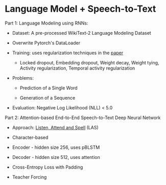 # Language Model + Speech-to-Text

Part 1: Language Modeling using RNNs:

* Dataset: A pre-processed WikiText-2 Language Modeling Dataset

* Overwrite Pytorch's DataLoader

* Training: uses regularization techniques in the [paper](https://arxiv.org/pdf/1708.02182.pdf)

  * Locked dropout, Embedding dropout, Weight decay, Weight tying, Activity regularization, Temporal activity regularization
 
* Problems:

  * Prediction of a Single Word
  
  * Generation of a Sequence

* Evaluation: Negative Log Likelihood (NLL) < 5.0

Part 2: Attention-based End-to-End Speech-to-Text Deep Neural Network

* Approach: [Listen, Attend and Spell](https://arxiv.org/pdf/1508.01211.pdf) (LAS)

* Character-based

* Encoder - hidden size 256, uses pBLSTM

* Decoder - hidden size 512, uses attention

* Cross-Entropy Loss with Padding

* Teacher Forcing

